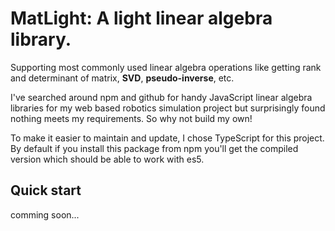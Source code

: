 # MatLight: A light linear algebra library.

Supporting most commonly used linear algebra operations like getting rank and determinant of matrix, **SVD**, **pseudo-inverse**, etc.

I've searched around npm and github for handy JavaScript linear algebra libraries for my web based robotics simulation project but surprisingly found nothing meets my requirements. So why not build my own!

To make it easier to maintain and update, I chose TypeScript for this project. By default if you install this package from npm you'll get the compiled version which should be able to work with es5.

## Quick start

comming soon...